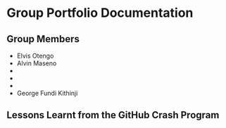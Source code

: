# Group Portfolio Documentation

## Group Members

- Elvis Otengo
- Alvin Maseno
- 
- 
- 
- George Fundi Kithinji


## Lessons Learnt from the GitHub Crash Program

